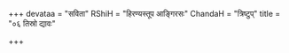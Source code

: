 +++
devataa = "सविता"
RShiH = "हिरण्यस्तूप आङ्गिरसः"
ChandaH = "त्रिष्टुप्"
title = "०६ तिस्रो द्यावः"

+++
